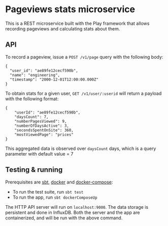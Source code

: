 # Pageviews stats microservice

This is a REST microservice built with the Play framework that allows recording pageviews and calculating stats about them.

## API

To record a pageview, issue a ```POST /v1/page``` query with the following body:
```
{
  "user_id": "ae89fe12cecf590b",
  "name": "engineering",
  "timestamp": "2000-12-01T12:00:00.000Z"
}
```


To obtain stats for a given user, ```GET /v1/user/:userid``` will return a payload with the following format:
```
{
    "userId": "ae89fe12cecf590b",
    "daysCount": 7,
    "numberPagesViewed": 9,
    "numberOfDaysActive": 3,
    "secondsSpentOnSite": 360,
    "mostViewedPage": "prices"
}
```
This aggregated data is observed over `daysCount` days, which is a query parameter with default value = 7

## Testing & running

Prerequisites are [sbt](https://www.scala-sbt.org/1.0/docs/Setup.html), [docker](https://docs.docker.com/engine/installation/) and [docker-compose](https://docs.docker.com/compose/install/):
- To run the test suite, run `sbt test`
- To run the app, run `sbt dockerComposeUp`

The HTTP API server will run on `localhost:9000`. The data storage is persistent and done in InfluxDB.
Both the server and the app are containerized, and will be run with the above command.
